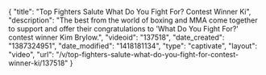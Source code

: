 {
    "title": "Top Fighters Salute What Do You Fight For? Contest Winner Ki",
    "description": "The best from the world of boxing and MMA come together to support and offer their congratulations to 'What Do You Fight For?' contest winner Kim Brylow.",
    "videoid": "137518",
    "date_created": "1387324951",
    "date_modified": "1418181134",
    "type": "captivate",
    "layout": "video",
    "url": "\/v\/top-fighters-salute-what-do-you-fight-for-contest-winner-ki\/137518"
}